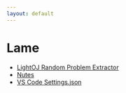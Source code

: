 ```yaml
---
layout: default
---
```


# Lame

* [LightOJ Random Problem Extractor](./lo-solve-random)
* [Nutes](./nutes)
* [VS Code Settings.json](./vs-code-settings.json)
